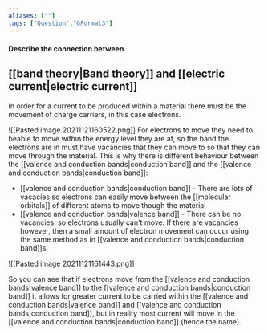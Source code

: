 ```yaml
---
aliases: [""]
tags: ["Question","QFormat3"]
---
```


#### Describe the connection between
## [[band theory|Band theory]] and [[electric current|electric current]]
In order for a current to be produced within a material there must be the movement of charge carriers, in this case electrons.

![[Pasted image 20211121160522.png]]
For electrons to move they need to beable to move within the energy level they are at, so the band the electrons are in must have vacancies that they can move to so that they can move through the material. This is why there is different behaviour between the [[valence and conduction bands|conduction band]] and the [[valence and conduction bands|conduction band]]:
- [[valence and conduction bands|conduction band]] - There are lots of vacacies so electrons can easily move between the [[molecular orbitals]] of different atoms to move though the material
- [[valence and conduction bands|valence band]] - There can be no vacancies, so electrons usually can't move. If there are vacancies however, then a small amount of electron movement can occur using the same method as in [[valence and conduction bands|conduction band]]s.

![[Pasted image 20211121161443.png]]

So you can see that if electrons move from the [[valence and conduction bands|valence band]] to the [[valence and conduction bands|conduction band]] it allows for greater current to be carried within the [[valence and conduction bands|valence band]] and [[valence and conduction bands|conduction band]], but in reality most current will move in the [[valence and conduction bands|conduction band]] (hence the name).

